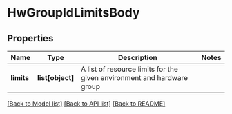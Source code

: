 # HwGroupIdLimitsBody

## Properties
Name | Type | Description | Notes
------------ | ------------- | ------------- | -------------
**limits** | **list[object]** | A list of resource limits for the given environment and hardware group | 

[[Back to Model list]](../README.md#documentation-for-models) [[Back to API list]](../README.md#documentation-for-api-endpoints) [[Back to README]](../README.md)

